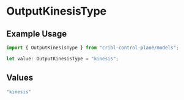 # OutputKinesisType

## Example Usage

```typescript
import { OutputKinesisType } from "cribl-control-plane/models";

let value: OutputKinesisType = "kinesis";
```

## Values

```typescript
"kinesis"
```
